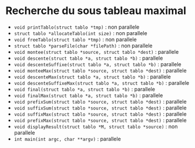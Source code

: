 # Recherche du sous tableau maximal

* `void printTablo(struct tablo *tmp)` : non parallele
* `struct tablo *allocateTablo(int size)` : non parallele
* `void freeTablo(struct tablo *tmp)` : non parallele
* `struct tablo *parseFile(char *filePath)` : non parallele
* `void montee(struct tablo *source, struct tablo *dest)` : parallele
* `void descente(struct tablo *a, struct tablo *b)` : parallele
* `void descenteSuffixe(struct tablo *a, struct tablo *b)` : parallele
* `void monteeMax(struct tablo *source, struct tablo *dest)` : parallele
* `void descenteMax(struct tablo *a, struct tablo *b)` : parallele
* `void descenteSuffixeMax(struct tablo *a, struct tablo *b)` : parallele
* `void final(struct tablo *a, struct tablo *b)` : parallele
* `void finalMax(struct tablo *a, struct tablo *b)` : parallele
* `void prefixSum(struct tablo *source, struct tablo *dest)` : parallele
* `void suffixSum(struct tablo *source, struct tablo *dest)` : parallele
* `void suffixMax(struct tablo *source, struct tablo *dest)` : parallele
* `void prefixMax(struct tablo *source, struct tablo *dest)` : parallele
* `void displayResult(struct tablo *M, struct tablo *source)` : non parallele
* `int main(int argc, char **argv)` : parallele
